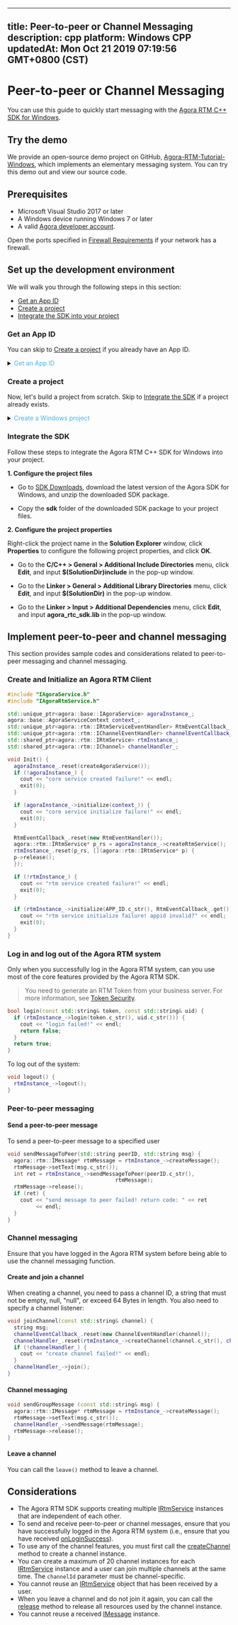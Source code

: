 
---
title: Peer-to-peer or Channel Messaging
description: cpp
platform: Windows CPP
updatedAt: Mon Oct 21 2019 07:19:56 GMT+0800 (CST)
---
# Peer-to-peer or Channel Messaging
You can use this guide to quickly start messaging with the [Agora RTM C++ SDK for Windows](https://docs.agora.io/en/Real-time-Messaging/downloads). 

## Try the demo

We provide an open-source demo project on GitHub, [Agora-RTM-Tutorial-Windows](https://github.com/AgoraIO/RTM/tree/master/Agora-RTM-Tutorial-Windows), which implements an elementary messaging system. You can try this demo out and view our source code.

## Prerequisites

- Microsoft Visual Studio 2017 or later
- A Windows device running Windows 7 or later
- A valid [Agora developer account](https://sso.agora.io/login/).


<div class="alert note">Open the ports specified in <a href="https://docs.agora.io/cn/Agora%20Platform/firewall?platform=All%20Platforms">Firewall Requirements</a> if your network has a firewall.</div> 



<a name="setup"></a>

## Set up the development environment

We will walk you through the following steps in this section:

- [Get an App ID](#appid)
- [Create a project](#create)
- [Integrate the SDK into your project](#sdk)


### <a name="appid"></a>Get an App ID

You can skip to [Create a project](#create) if you already have an App ID. 

<details>
	<summary><font color="#3ab7f8">Get an App ID</font></summary>
	
1. Sign up for a developer account at [Agora Dashboard](https://dashboard.agora.io/). See [Sign in and Sign up](../../en/Real-time-Messaging/sign_in_and_sign_up.md).

2. Click **Get Started** under **Projects**.

	![](https://web-cdn.agora.io/docs-files/1563523371446)

3. Input your project name in the pop-up window and click **Create**. Follow the on-screen instructions to get to know the basic steps to start a video call. Once the project is created, you can find it under **Projects**.

	![](https://web-cdn.agora.io/docs-files/1563523478084)
	
4. Click the **Edit** button behind the new project, or the **Project Management** button ![](https://web-cdn.agora.io/docs-files/1551254998344) in the left navigation menu to go to the **Project Management** page.

 ![](https://web-cdn.agora.io/docs-files/1563523678240)

5. On the **Project Management** panel, find the **App ID** of your project.

 ![](https://web-cdn.agora.io/docs-files/1563523737158)
</details>

### <a name="create"></a> Create a project

Now, let's build a project from scratch. Skip to [Integrate the SDK](#sdk) if a project already exists.

<details>
	<summary><font color="#3ab7f8">Create a Windows project</font></summary>
	
1. Open <b>Microsoft Visual Studio</b> and click <b>Create new project</b>.
2. On the <b>New Project</b> panel, choose <b>MFC Application</b> as the project type, input the project name, choose the project location, and click <b>OK</b>.
3. On the <b>MFC Application</b> panel, choose <b>Application type > Dialog based</b>, and click <b>Finish</b>.
	
</details>


### <a name="sdk"></a> Integrate the SDK

Follow these steps to integrate the Agora RTM C++ SDK for Windows into your project.

**1. Configure the project files**

- Go to [SDK Downloads](https://docs.agora.io/en/Agora%20Platform/downloads), download the latest version of the Agora SDK for Windows, and unzip the downloaded SDK package.

- Copy the **sdk** folder of the downloaded SDK package to your project files.

**2. Configure the project properties**

Right-click the project name in the **Solution Explorer** window, click **Properties** to configure the following project properties, and click **OK**.

- Go to the **C/C++ > General > Additional Include Directories** menu, click **Edit**, and input **$(SolutionDir)include** in the pop-up window.

- Go to the **Linker > General > Additional Library Directories** menu, click **Edit**, and input **$(SolutionDir)** in the pop-up window.

- Go to the **Linker > Input > Additional Dependencies** menu, click **Edit**, and input **agora_rtc_sdk.lib** in the pop-up window.


## Implement peer-to-peer and channel messaging

This section provides sample codes and considerations related to peer-to-peer messaging and channel messaging. 



### Create and Initialize an Agora RTM Client


```cpp
#include "IAgoraService.h" 
#include "IAgoraRtmService.h"

std::unique_ptr<agora::base::IAgoraService> agoraInstance_;
agora::base::AgoraServiceContext context_;
std::unique_ptr<agora::rtm::IRtmServiceEventHandler> RtmEventCallback_;
std::unique_ptr<agora::rtm::IChannelEventHandler> channelEventCallback_;
std::shared_ptr<agora::rtm::IRtmService> rtmInstance_;
std::shared_ptr<agora::rtm::IChannel> channelHandler_;

void Init() {
  agoraInstance_.reset(createAgoraService());
  if (!agoraInstance_) {
    cout << "core service created failure!" << endl;
    exit(0);
  }

  if (agoraInstance_->initialize(context_)) {
    cout << "core service initialize failure!" << endl;
    exit(0);
  }

  RtmEventCallback_.reset(new RtmEventHandler());
  agora::rtm::IRtmService* p_rs = agoraInstance_->createRtmService();
  rtmInstance_.reset(p_rs, [](agora::rtm::IRtmService* p) {
  p->release();
  });

  if (!rtmInstance_) {
    cout << "rtm service created failure!" << endl;
    exit(0);
  }

  if (rtmInstance_->initialize(APP_ID.c_str(), RtmEventCallback_.get())) {
    cout << "rtm service initialize failure! appid invalid?" << endl;
    exit(0);
  }
}
```

### Log in and log out of the Agora RTM system

Only when you successfully log in the Agora RTM system, can you use most of the core features provided by the Agora RTM SDK. 

> You need to generate an RTM Token from your business server. For more information, see [Token Security](../../en/Real-time-Messaging/rtm_token.md).

```cpp
bool login(const std::string& token, const std::string& uid) {
  if (rtmInstance_->login(token.c_str(), uid.c_str())) {
    cout << "login failed!" << endl;
    return false;
  }
  return true;
}
```

To log out of the system:

```cpp
void logout() {
  rtmInstance_->logout();
}
```

### Peer-to-peer messaging

#### Send a peer-to-peer message

To send a peer-to-peer message to a specified user

```cpp
void sendMessageToPeer(std::string peerID, std::string msg) {
  agora::rtm::IMessage* rtmMessage = rtmInstance_->createMessage();
  rtmMessage->setText(msg.c_str());
  int ret = rtmInstance_->sendMessageToPeer(peerID.c_str(),
                                  rtmMessage);
  rtmMessage->release();
  if (ret) {
    cout << "send message to peer failed! return code: " << ret
         << endl;
  }
}
```



### Channel messaging

Ensure that you have logged in the Agora RTM system before being able to use the channel messaging function. 

#### Create and join a channel

When creating a channel, you need to pass a channel ID, a string that must not be empty, null, "null", or exceed 64 Bytes in length. You also need to specify a channel listener: 

```cpp
void joinChannel(const std::string& channel) {
  string msg;
  channelEventCallback_.reset(new ChannelEventHandler(channel));
  channelHandler_.reset(rtmInstance_->createChannel(channel.c_str(), channelEventCallback_.get()))
  if (!channelHandler_) {
    cout << "create channel failed!" << endl;
  }
  channelHandler_->join();
}
```


#### Channel messaging

```cpp
void sendGroupMessage (const std::string& msg) {
  agora::rtm::IMessage* rtmMessage = rtmInstance_->createMessage();
  rtmMessage->setText(msg.c_str());
  channelHandler_->sendMessage(rtmMessage);
  rtmMessage->release();
}
```

#### Leave a channel

You can call the `leave()` method to leave a channel. 

## Considerations


- The Agora RTM SDK supports creating multiple [IRtmService](https://docs.agora.io/en/Real-time-Messaging/API%20Reference/RTM_cpp/classagora_1_1rtm_1_1_i_rtm_service.html) instances that are independent of each other. 
- To send and receive peer-to-peer or channel messages, ensure that you have successfully logged in the Agora RTM system (i.e., ensure that you have received [onLoginSuccess](https://docs.agora.io/en/Real-time-Messaging/API%20Reference/RTM_cpp/classagora_1_1rtm_1_1_i_rtm_service_event_handler.html#a8cf1b2be30172004f595484e0a194d76)).
- To use any of the channel features, you must first call the [createChannel](https://docs.agora.io/en/Real-time-Messaging/API%20Reference/RTM_cpp/classagora_1_1rtm_1_1_i_rtm_service.html#a0196e60ee165f6c97f561cf71499d377) method to create a channel instance. 
- You can create a maximum of 20 channel instances for each [IRtmService](https://docs.agora.io/en/Real-time-Messaging/API%20Reference/RTM_cpp/classagora_1_1rtm_1_1_i_rtm_service.html) instance and a user can join multiple channels at the same time. The `channelId` parameter must be channel-specific.
- You cannot reuse an [IRtmService](https://docs.agora.io/en/Real-time-Messaging/API%20Reference/RTM_cpp/classagora_1_1rtm_1_1_i_rtm_service.html) object that has been received by a user.
- When you leave a channel and do not join it again, you can call the [release](https://docs.agora.io/en/Real-time-Messaging/API%20Reference/RTM_cpp/classagora_1_1rtm_1_1_i_channel.html#af1c6a2e044136c3a25fb8a663cf5e90b) method to release all resources used by the channel instance.
- You cannot reuse a received [IMessage](https://docs.agora.io/en/Real-time-Messaging/API%20Reference/RTM_cpp/classagora_1_1rtm_1_1_i_message.html) instance.


